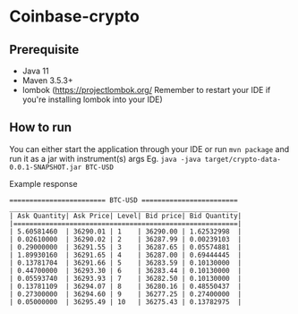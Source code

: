 # Coinbase-crypto

## Prerequisite
- Java 11
- Maven 3.5.3+
- lombok (https://projectlombok.org/ Remember to restart your IDE if you're installing lombok into your IDE)

## How to run
You can either start the application through your IDE or run ```mvn package``` and run it as a jar with instrument(s) args Eg. ```java -java target/crypto-data-0.0.1-SNAPSHOT.jar BTC-USD```



Example response
```
======================== BTC-USD ========================
_________________________________________________________
| Ask Quantity| Ask Price| Level| Bid price| Bid Quantity|
|========================================================|
| 5.60581460  | 36290.01 | 1    | 36290.00 | 1.62532998  |
| 0.02610000  | 36290.02 | 2    | 36287.99 | 0.00239103  |
| 0.29000000  | 36291.55 | 3    | 36287.65 | 0.05574881  |
| 1.89930160  | 36291.65 | 4    | 36287.00 | 0.69444445  |
| 0.13781704  | 36291.66 | 5    | 36283.59 | 0.10130000  |
| 0.44700000  | 36293.30 | 6    | 36283.44 | 0.10130000  |
| 0.05593740  | 36293.93 | 7    | 36282.50 | 0.10130000  |
| 0.13781109  | 36294.07 | 8    | 36280.16 | 0.48550437  |
| 0.27300000  | 36294.60 | 9    | 36277.25 | 0.27400000  |
| 0.05000000  | 36295.49 | 10   | 36275.43 | 0.13782975  |
```
